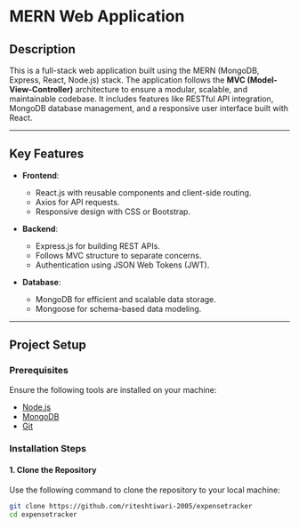 # MERN Web Application

## Description  
This is a full-stack web application built using the MERN (MongoDB, Express, React, Node.js) stack. The application follows the **MVC (Model-View-Controller)** architecture to ensure a modular, scalable, and maintainable codebase. It includes features like RESTful API integration, MongoDB database management, and a responsive user interface built with React.

---

## Key Features  
- **Frontend**: 
  - React.js with reusable components and client-side routing.
  - Axios for API requests.
  - Responsive design with CSS or Bootstrap.
  
- **Backend**: 
  - Express.js for building REST APIs.
  - Follows MVC structure to separate concerns.
  - Authentication using JSON Web Tokens (JWT).
  
- **Database**:
  - MongoDB for efficient and scalable data storage.
  - Mongoose for schema-based data modeling.

---

## Project Setup  

### Prerequisites  
Ensure the following tools are installed on your machine:
- [Node.js](https://nodejs.org/)
- [MongoDB](https://www.mongodb.com/)
- [Git](https://git-scm.com/)

### Installation Steps  

#### 1. Clone the Repository  
Use the following command to clone the repository to your local machine:
```bash
git clone https://github.com/riteshtiwari-2005/expensetracker
cd expensetracker

